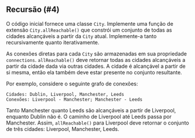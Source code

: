 ## Recursão (#4)

O código inicial fornece uma classe `City`. Implemente uma função de extensão
`City.allReachable()` que constrói um conjunto de todas as cidades alcançáveis a partir da
`City` atual. Implemente-a tanto recursivamente quanto iterativamente.

As conexões diretas para cada `City` são armazenadas em sua propriedade `connections`.
`allReachable()` deve retornar todas as cidades alcançáveis a partir da cidade dada via
outras cidades. A cidade é alcançável a partir de si mesma, então ela também deve estar presente
no conjunto resultante.

Por exemplo, considere o seguinte grafo de conexões:

```text
Cidades: Dublin, Liverpool, Manchester, Leeds
Conexões: Liverpool - Manchester; Manchester - Leeds
```

Tanto Manchester quanto Leeds são alcançáveis a partir de Liverpool, enquanto Dublin não é. O
caminho de Liverpool até Leeds passa por Manchester. Assim, `allReachable()` para
Liverpool deve retornar o conjunto de três cidades: Liverpool, Manchester, Leeds.